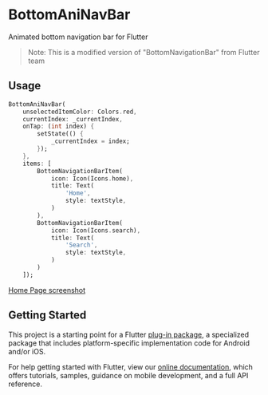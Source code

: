 # BottomAniNavBar

Animated bottom navigation bar for Flutter

> Note: This is a modified version of "BottomNavigationBar" from Flutter team
 
## Usage

```dart
BottomAniNavBar(
    unselectedItemColor: Colors.red,
    currentIndex: _currentIndex,
    onTap: (int index) {
        setState(() {
            _currentIndex = index;
        });
    },
    items: [
        BottomNavigationBarItem(
            icon: Icon(Icons.home),
            title: Text(
                'Home',
                style: textStyle,
            )
        ),
        BottomNavigationBarItem(
            icon: Icon(Icons.search),
            title: Text(
                'Search',
                style: textStyle,
            )
        )
    ]);
```


[Home Page screenshot](https://raw.githubusercontent.com/omeasraf/BottomAniNavBar/master/ScreenShot.png)


## Getting Started

This project is a starting point for a Flutter
[plug-in package](https://flutter.dev/developing-packages/),
a specialized package that includes platform-specific implementation code for
Android and/or iOS.

For help getting started with Flutter, view our 
[online documentation](https://flutter.dev/docs), which offers tutorials, 
samples, guidance on mobile development, and a full API reference.